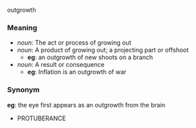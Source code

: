 outgrowth
### Meaning
+ _noun_: The act or process of growing out
+ _noun_: A product of growing out; a projecting part or offshoot
    + __eg__: an outgrowth of new shoots on a branch
+ _noun_: A result or consequence
    + __eg__: Inflation is an outgrowth of war

### Synonym

__eg__: the eye first appears as an outgrowth from the brain

+ PROTUBERANCE


